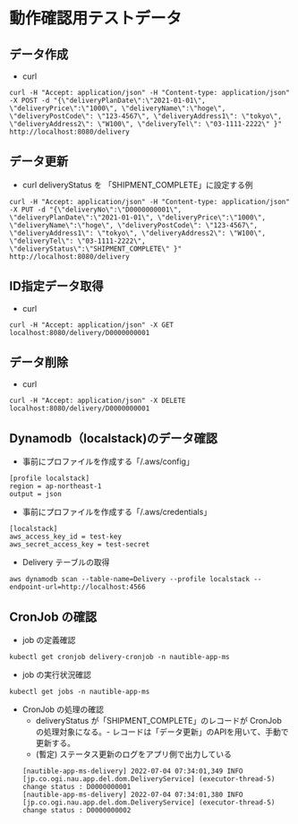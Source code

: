 # 動作確認用テストデータ

## データ作成
- curl

```
curl -H "Accept: application/json" -H "Content-type: application/json" -X POST -d "{\"deliveryPlanDate\":\"2021-01-01\", \"deliveryPrice\":\"1000\", \"deliveryName\":\"hoge\", \"deliveryPostCode\": \"123-4567\", \"deliveryAddress1\": \"tokyo\", \"deliveryAddress2\": \"W100\", \"deliveryTel\": \"03-1111-2222\" }"  http://localhost:8080/delivery
```

## データ更新

- curl
  deliveryStatus を 「SHIPMENT_COMPLETE」に設定する例

```
curl -H "Accept: application/json" -H "Content-type: application/json" -X PUT -d "{\"deliveryNo\":\"D0000000001\", \"deliveryPlanDate\":\"2021-01-01\", \"deliveryPrice\":\"1000\", \"deliveryName\":\"hoge\", \"deliveryPostCode\": \"123-4567\", \"deliveryAddress1\": \"tokyo\", \"deliveryAddress2\": \"W100\", \"deliveryTel\": \"03-1111-2222\", \"deliveryStatus\":\"SHIPMENT_COMPLETE\" }"  http://localhost:8080/delivery
```

## ID指定データ取得

- curl

```
curl -H "Accept: application/json" -X GET localhost:8080/delivery/D0000000001
```

## データ削除

- curl

```
curl -H "Accept: application/json" -X DELETE localhost:8080/delivery/D0000000001
```

## Dynamodb（localstack)のデータ確認

- 事前にプロファイルを作成する「/.aws/config」

```
[profile localstack]
region = ap-northeast-1
output = json
```

- 事前にプロファイルを作成する「/.aws/credentials」

```
[localstack]
aws_access_key_id = test-key
aws_secret_access_key = test-secret
```

- Delivery テーブルの取得

```
aws dynamodb scan --table-name=Delivery --profile localstack --endpoint-url=http://localhost:4566
```
##  CronJob の確認

  - job の定義確認
    
  ```
  kubectl get cronjob delivery-cronjob -n nautible-app-ms
  ```

  - job の実行状況確認

  ```
  kubectl get jobs -n nautible-app-ms
  ```

  - CronJob の処理の確認
    - deliveryStatus が「SHIPMENT_COMPLETE」のレコードが CronJob の処理対象になる。- レコードは「データ更新」のAPIを用いて、手動で更新する。
    - (暫定) ステータス更新のログをアプリ側で出力している
    ```
    [nautible-app-ms-delivery] 2022-07-04 07:34:01,349 INFO  [jp.co.ogi.nau.app.del.dom.DeliveryService] (executor-thread-5) change status : D0000000001
    [nautible-app-ms-delivery] 2022-07-04 07:34:01,380 INFO  [jp.co.ogi.nau.app.del.dom.DeliveryService] (executor-thread-5) change status : D0000000002
    ```

